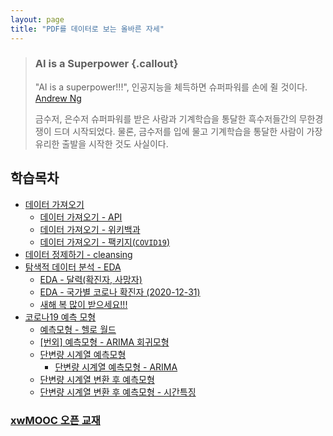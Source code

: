 ```yaml
---
layout: page
title: "PDF를 데이터로 보는 올바른 자세"
---
```


> ### AI is a Superpower {.callout}
>
> "AI is a superpower!!!", 인공지능을 체득하면 슈퍼파워를 손에 쥘 것이다. [Andrew Ng](https://twitter.com/andrewyng/status/728986380638916609)
>
> 금수저, 은수저 슈퍼파워를 받은 사람과 기계학습을 통달한 흑수저들간의 무한경쟁이 드뎌 시작되었다. 물론, 
> 금수저를 입에 물고 기계학습을 통달한 사람이 가장 유리한 출발을 시작한 것도 사실이다.


## 학습목차 

- [데이터 가져오기](ingest-data.html)
    - [데이터 가져오기 - API](ingest-api-data.html)
    - [데이터 가져오기 - 위키백과](ingest-wiki-data.html)
    - [데이터 가져오기 - 팩키지(`COVID19`)](ingest-pkg-data.html)
- [데이터 정제하기 - cleansing](cleansing-data.html)
- [탐색적 데이터 분석 - EDA](EDA-data.html)
    - [EDA - 달력(확진자, 사망자)](EDA-calendar.html)
    - [EDA - 국가별 코로나 확진자 (2020-12-31)](EDA-flag.html)
    - [새해 복 많이 받으세요!!!](happy-new-year.html)
- [코로나19 예측 모형](forecasting-model.html)
    - [예측모형 - 헬로 월드](model-helloworld.html)
    - [[번외] 예측모형 - ARIMA 회귀모형](regression-arima.html)
    - [단변량 시계열 예측모형](univariate-time-series.html)
        - [단변량 시계열 예측모형 - ARIMA](arima-time-series.html)
    - [단변량 시계열 변환 후 예측모형](univariate-time-series-trans.html)
    - [단변량 시계열 변환 후 예측모형 - 시간특징](uni-ts-trans-signature.html)

### [xwMOOC 오픈 교재](https://statkclee.github.io/xwMOOC/)

